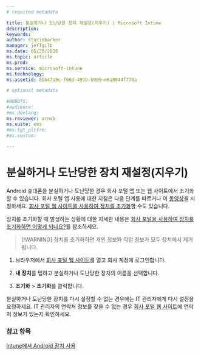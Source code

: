 ```yaml
---
# required metadata

title: 분실하거나 도난당한 장치 재설정(지우기) | Microsoft Intune
description:
keywords:
author: staciebarker
manager: jeffgilb
ms.date: 05/20/2016
ms.topic: article
ms.prod:
ms.service: microsoft-intune
ms.technology:
ms.assetid: 8bb47a5c-f66d-491b-b909-e6a8844f773a

# optional metadata

#ROBOTS:
#audience:
#ms.devlang:
ms.reviewer: arnab
ms.suite: ems
#ms.tgt_pltfrm:
#ms.custom:

---
```



# 분실하거나 도난당한 장치 재설정(지우기)

Android 휴대폰을 분실하거나 도난당한 경우 회사 포털 앱 또는 웹 사이트에서 초기화할 수 있습니다. 회사 포털 앱 사용에 대한 지침은 다음 단계를 따르거나 이 [동영상](http://aka.ms/ly1x17)을 시청하세요. [회사 포털 웹 사이트를 사용하여 장치를 초기화](reset-your-device-cpwebsite.md)할 수도 있습니다.

장치를 초기화할 때 발생하는 상황에 대한 자세한 내용은 [회사 포털을 사용하여 장치를 초기화하면 어떻게 되나요?](what-happens-if-you-reset-your-device-using-the-company-portal-android.md)를 참조하세요.

> [!WARNING] 장치를 초기화하면 개인 정보와 작업 정보가 모두 장치에서 제거됩니다.

1.  브라우저에서 [회사 포털 웹 사이트](http://portal.manage.microsoft.com)를 열고 회사 계정에 로그인합니다.

2.  **내 장치**를 탭하고 분실하거나 도난당한 장치의 이름을 선택합니다.

3.  **초기화** &gt; **초기화**를 클릭합니다.

분실하거나 도난당한 장치를 다시 설정할 수 없는 경우에는 IT 관리자에게 다시 설정을 요청하세요. IT 관리자의 연락처 정보를 찾을 수 없는 경우 [회사 포털 웹 사이트](http://portal.manage.microsoft.com)에 연락처 정보가 있는지 확인하세요.

### 참고 항목
[Intune에서 Android 장치 사용](using-your-android-device-with-intune.md)



<!--HONumber=Jun16_HO1-->


